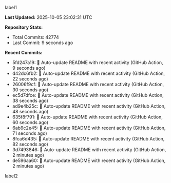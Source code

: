 
label1 
<!-- ACTIVITY_START -->
**Last Updated:** 2025-10-05 23:02:31 UTC

**Repository Stats:**
- Total Commits: 42774
- Last Commit: 9 seconds ago

**Recent Commits:**
- 5fd247a19: 🤖 Auto-update README with recent activity (GitHub Action, 9 seconds ago)
- d42dc6fb2: 🤖 Auto-update README with recent activity (GitHub Action, 22 seconds ago)
- 26006f9cf: 🤖 Auto-update README with recent activity (GitHub Action, 30 seconds ago)
- ec5d7dfce: 🤖 Auto-update README with recent activity (GitHub Action, 38 seconds ago)
- ad9e4b25c: 🤖 Auto-update README with recent activity (GitHub Action, 48 seconds ago)
- 635f8f791: 🤖 Auto-update README with recent activity (GitHub Action, 60 seconds ago)
- 6ab9c2e45: 🤖 Auto-update README with recent activity (GitHub Action, 71 seconds ago)
- 8fca6d435: 🤖 Auto-update README with recent activity (GitHub Action, 82 seconds ago)
- 3d7493846: 🤖 Auto-update README with recent activity (GitHub Action, 2 minutes ago)
- de596aa60: 🤖 Auto-update README with recent activity (GitHub Action, 2 minutes ago)
<!-- ACTIVITY_END -->

label2
